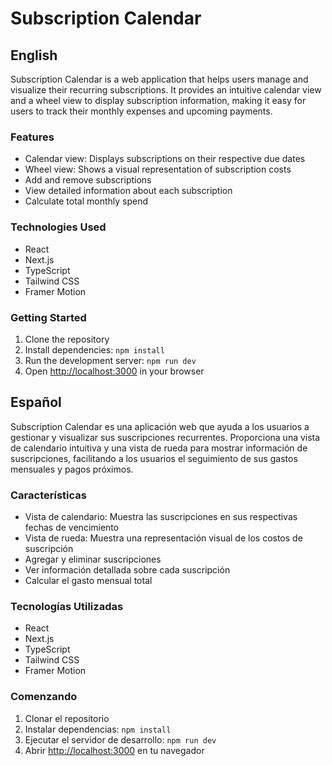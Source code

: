 # Subscription Calendar

## English

Subscription Calendar is a web application that helps users manage and visualize their recurring subscriptions. It provides an intuitive calendar view and a wheel view to display subscription information, making it easy for users to track their monthly expenses and upcoming payments.

### Features

- Calendar view: Displays subscriptions on their respective due dates
- Wheel view: Shows a visual representation of subscription costs
- Add and remove subscriptions
- View detailed information about each subscription
- Calculate total monthly spend

### Technologies Used

- React
- Next.js
- TypeScript
- Tailwind CSS
- Framer Motion

### Getting Started

1. Clone the repository
2. Install dependencies: `npm install`
3. Run the development server: `npm run dev`
4. Open [http://localhost:3000](http://localhost:3000) in your browser

## Español

Subscription Calendar es una aplicación web que ayuda a los usuarios a gestionar y visualizar sus suscripciones recurrentes. Proporciona una vista de calendario intuitiva y una vista de rueda para mostrar información de suscripciones, facilitando a los usuarios el seguimiento de sus gastos mensuales y pagos próximos.

### Características

- Vista de calendario: Muestra las suscripciones en sus respectivas fechas de vencimiento
- Vista de rueda: Muestra una representación visual de los costos de suscripción
- Agregar y eliminar suscripciones
- Ver información detallada sobre cada suscripción
- Calcular el gasto mensual total

### Tecnologías Utilizadas

- React
- Next.js
- TypeScript
- Tailwind CSS
- Framer Motion

### Comenzando

1. Clonar el repositorio
2. Instalar dependencias: `npm install`
3. Ejecutar el servidor de desarrollo: `npm run dev`
4. Abrir [http://localhost:3000](http://localhost:3000) en tu navegador